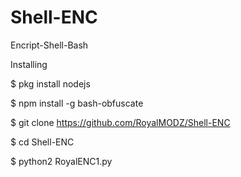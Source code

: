 # Shell-ENC

Encript-Shell-Bash


Installing

$ pkg install nodejs

$ npm install -g bash-obfuscate

$ git clone https://github.com/RoyalMODZ/Shell-ENC

$ cd Shell-ENC

$ python2 RoyalENC1.py

